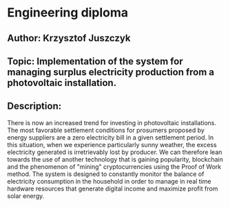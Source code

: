# Engineering diploma
## Author: Krzysztof Juszczyk
## Topic: Implementation of the system for managing surplus electricity production from a photovoltaic installation.
## Description:
There is now an increased trend for investing in photovoltaic installations. The most favorable settlement conditions for prosumers proposed by energy suppliers are a zero electricity bill in a given settlement period. In this situation, when we experience particularly sunny weather, the excess electricity generated is irretrievably lost by producer. We can therefore lean towards the use of another technology that is gaining popularity, blockchain and the phenomenon of "mining" cryptocurrencies using the Proof of Work method. The system is designed to constantly monitor the balance of electricity consumption in the household in order to manage in real time hardware resources that generate digital income and maximize profit from solar energy.